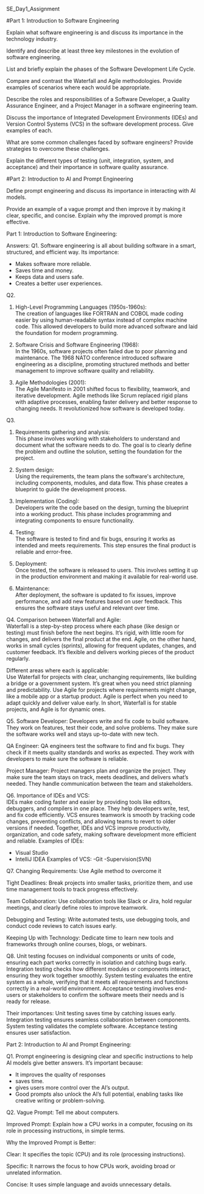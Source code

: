 SE_Day1_Assignment

#Part 1: Introduction to Software Engineering

Explain what software engineering is and discuss its importance in the technology industry. 

Identify and describe at least three key milestones in the evolution of software engineering.  

List and briefly explain the phases of the Software Development Life Cycle.

Compare and contrast the Waterfall and Agile methodologies. Provide examples of scenarios where each would be appropriate.

Describe the roles and responsibilities of a Software Developer, a Quality Assurance Engineer, and a Project Manager in a software engineering team.

Discuss the importance of Integrated Development Environments (IDEs) and Version Control Systems (VCS) in the software development process. Give examples of each.

What are some common challenges faced by software engineers? Provide strategies to overcome these challenges.

Explain the different types of testing (unit, integration, system, and acceptance) and their importance in software quality assurance.

#Part 2: Introduction to AI and Prompt Engineering

Define prompt engineering and discuss its importance in interacting with AI models.

Provide an example of a vague prompt and then improve it by making it clear, specific, and concise. Explain why the improved prompt is more effective.




Part 1: Introduction to Software Engineering:

Answers:
Q1.
Software engineering is all about building software in a smart, structured, and efficient way.
Its importance:
- Makes software more reliable.
- Saves time and money.
- Keeps data and users safe.
- Creates a better user experiences.
  

Q2.
1. High-Level Programming Languages (1950s-1960s):  
The creation of languages like FORTRAN and COBOL made coding easier by using human-readable syntax instead of complex machine code. This allowed developers to build more advanced software and laid the foundation for modern programming.

2. Software Crisis and Software Engineering (1968):  
In the 1960s, software projects often failed due to poor planning and maintenance. The 1968 NATO conference introduced software engineering as a discipline, promoting structured methods and better management to improve software quality and reliability.

3. Agile Methodologies (2001):  
The Agile Manifesto in 2001 shifted focus to flexibility, teamwork, and iterative development. Agile methods like Scrum replaced rigid plans with adaptive processes, enabling faster delivery and better response to changing needs. It revolutionized how software is developed today.


Q3.
1. Requirements gathering and analysis:  
This phase involves working with stakeholders to understand and document what the software needs to do. The goal is to clearly define the problem and outline the solution, setting the foundation for the project.

2. System design:  
Using the requirements, the team plans the software's architecture, including components, modules, and data flow. This phase creates a blueprint to guide the development process.

3. Implementation (Coding):  
Developers write the code based on the design, turning the blueprint into a working product. This phase includes programming and integrating components to ensure functionality.

4. Testing:  
The software is tested to find and fix bugs, ensuring it works as intended and meets requirements. This step ensures the final product is reliable and error-free.

5. Deployment:  
Once tested, the software is released to users. This involves setting it up in the production environment and making it available for real-world use.

6. Maintenance:  
After deployment, the software is updated to fix issues, improve performance, and add new features based on user feedback. This ensures the software stays useful and relevant over time.


Q4.
Comparison between Waterfall and Agile:  
Waterfall is a step-by-step process where each phase (like design or testing) must finish before the next begins. It’s rigid, with little room for changes, and delivers the final product at the end. Agile, on the other hand, works in small cycles (sprints), allowing for frequent updates, changes, and customer feedback. It’s flexible and delivers working pieces of the product regularly.

Different areas where each is applicable:  
Use Waterfall for projects with clear, unchanging requirements, like building a bridge or a government system. It’s great when you need strict planning and predictability. Use Agile for projects where requirements might change, like a mobile app or a startup product. Agile is perfect when you need to adapt quickly and deliver value early. In short, Waterfall is for stable projects, and Agile is for dynamic ones.


Q5.
Software Developer:
Developers write and fix code to build software. They work on features, test their code, and solve problems. They make sure the software works well and stays up-to-date with new tech.

QA Engineer:
QA engineers test the software to find and fix bugs. They check if it meets quality standards and works as expected. They work with developers to make sure the software is reliable.

Project Manager:
Project managers plan and organize the project. They make sure the team stays on track, meets deadlines, and delivers what’s needed. They handle communication between the team and stakeholders.


Q6.
Importance of IDEs and VCS:  
IDEs make coding faster and easier by providing tools like editors, debuggers, and compilers in one place. They help developers write, test, and fix code efficiently.
VCS ensures teamwork is smooth by tracking code changes, preventing conflicts, and allowing teams to revert to older versions if needed. Together, IDEs and VCS improve productivity, organization, and code safety, making software development more efficient and reliable.
Examples of IDEs:
- Visual Studio
- IntelliJ IDEA
 Examples of VCS:
 -Git
 -Supervision(SVN)


Q7.
Changing Requirements:
Use Agile method to overcome it

Tight Deadlines:
Break projects into smaller tasks, prioritize them, and use time management tools to track progress effectively.

Team Collaboration:
Use collaboration tools like Slack or Jira, hold regular meetings, and clearly define roles to improve teamwork.

Debugging and Testing:
Write automated tests, use debugging tools, and conduct code reviews to catch issues early.

Keeping Up with Technology:
Dedicate time to learn new tools and frameworks through online courses, blogs, or webinars.


Q8.
Unit testing focuses on individual components or units of code, ensuring each part works correctly in isolation and catching bugs early. 
Integration testing checks how different modules or components interact, ensuring they work together smoothly. 
System testing evaluates the entire system as a whole, verifying that it meets all requirements and functions correctly in a real-world environment.
Acceptance testing involves end-users or stakeholders to confirm the software meets their needs and is ready for release.

Their importances:
 Unit testing saves time by catching issues early.
 Integration testing ensures seamless collaboration between components.
 System testing validates the complete software.
 Acceptance testing ensures user satisfaction.




 Part 2: Introduction to AI and Prompt Engineering:

 Q1.
 Prompt engineering is designing clear and specific instructions to help AI models give better answers. 
 It’s important because: 
 - It improves the quality of responses
 - saves time.
 - gives users more control over the AI’s output.
 - Good prompts also unlock the AI’s full potential, enabling tasks like creative writing or problem-solving.

  Q2.
  Vague Prompt:
Tell me about computers.

Improved Prompt:
Explain how a CPU works in a computer, focusing on its role in processing instructions, in simple terms.

Why the Improved Prompt is Better:

Clear: It specifies the topic (CPU) and its role (processing instructions).

Specific: It narrows the focus to how CPUs work, avoiding broad or unrelated information.

Concise: It uses simple language and avoids unnecessary details.
